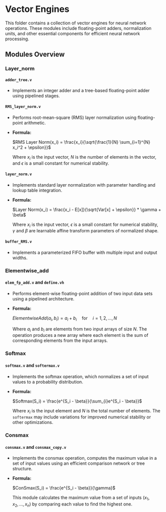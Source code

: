 # Vector Engines

This folder contains a collection of vector engines for neural network operations. These modules include floating-point adders, normalization units, and other essential components for efficient neural network processing.

## Modules Overview

### Layer_norm
#### `adder_tree.v`
- Implements an integer adder and a tree-based floating-point adder using pipelined stages.

#### `RMS_layer_norm.v`
- Performs root-mean-square (RMS) layer normalization using floating-point arithmetic.
- **Formula:**
  
  $`RMS Layer Norm(x_i) = \frac{x_i}{\sqrt{\frac{1}{N} \sum_{i=1}^{N} x_i^2 + \epsilon}}`$
  
  Where $`x_i`$ is the input vector, $`N`$ is the number of elements in the vector, and $`\epsilon`$ is a small constant for numerical stability.


#### `layer_norm.v`
- Implements standard layer normalization with parameter handling and lookup table integration.
- **Formula:**
  
  $`Layer Norm(x_i) = \frac{x_i - E[x]}{\sqrt{Var[x] + \epsilon}} * \gamma + \beta`$
  
  Where $`x_i`$ is the input vector, $`\epsilon`$ is a small constant for numerical stability, $`\gamma`$ and $`\beta`$ are learnable affine transform parameters of normalized shape.


#### `buffer_RMS.v`
- Implements a parameterized FIFO buffer with multiple input and output widths.

### Elementwise_add
#### `elem_fp_add.v` and `define.vh`
- Performs element-wise floating-point addition of two input data sets using a pipelined architecture.
- **Formula:**
  
  $`Elementwise Add(a_i, b_i) = a_i + b_i \quad \text{for} \quad i = 1, 2, \ldots, N`$
  
  Where $`a_i`$ and $`b_i`$ are elements from two input arrays of size $`N`$. The operation produces a new array where each element is the sum of corresponding elements from the input arrays.


### Softmax
#### `softmax.v` and `softermax.v`
- Implements the softmax operation, which normalizes a set of input values to a probability distribution.
- **Formula:**
  
  $`Softmax(S_i) = \frac{e^{S_i - \beta}}{\sum_{i}e^{S_i - \beta}}`$
  
  Where $`x_i`$ is the input element and $`N`$ is the total number of elements. The `softermax` may include variations for improved numerical stability or other optimizations.


### Consmax
#### `consmax.v` and `consmax_copy.v`
- Implements the consmax operation, computes the maximum value in a set of input values using an efficient comparison network or tree structure.
- **Formula:**
  
  $`ConSmax(S_i) = \frac{e^{S_i - \beta}}{\gamma}`$
  
  
  This module calculates the maximum value from a set of inputs $`( x_1, x_2, \ldots, x_n )`$ by comparing each value to find the highest one.



